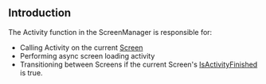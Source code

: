 ## Introduction

The Activity function in the ScreenManager is responsible for:

-   Calling Activity on the current [Screen](/frb/docs/index.php?title=FlatRedBall.Screens.Screen.md "FlatRedBall.Screens.Screen")
-   Performing async screen loading activity
-   Transitioning between Screens if the current Screen's [IsActivityFinished](/frb/docs/index.php?title=FlatRedBall.Screens.Screen.md.IsActivityFinished "FlatRedBall.Screens.Screen.IsActivityFinished") is true.
